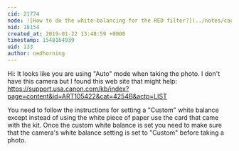 ```yaml
---
cid: 21774
node: ![How to do the white-balancing for the RED filter?](../notes/cagiva/01-21-2019/how-to-do-the-white-balancing-for-the-red-filter)
nid: 18154
created_at: 2019-01-22 13:48:59 +0000
timestamp: 1548164939
uid: 133
author: nedhorning
---
```


 Hi: It looks like you are using "Auto" mode when taking the photo. I don't have this camera but I found this web site that might help: https://support.usa.canon.com/kb/index?page=content&id=ART105422&cat=4254B&actp=LIST

You need to follow the instructions for setting a "Custom" white balance except instead of using the white piece of paper use the card that came with the kit. Once the custom white balance is set you need to make sure that the camera's white balance setting is set to "Custom" before taking a photo. 